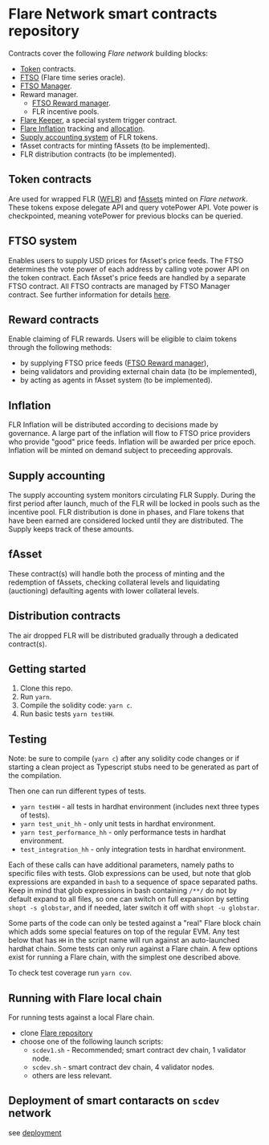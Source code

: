 # Flare Network smart contracts repository

Contracts cover the following *Flare network* building blocks:
- [Token](contracts/token/implementation) contracts.
- [FTSO](contract/ftso/implementation/Ftso.sol) (Flare time series oracle).
- [FTSO Manager](contract/ftso/implementation/FtsoManager.sol).
- Reward manager.
   - [FTSO Reward manager](contract/ftso/implementation/FtsoRewardManager.sol).
   - FLR incentive pools.
- [Flare Keeper](contracts/utils/implementation/FlareKeeper.sol), a special system trigger contract.
- [Flare Inflation](contracts/inflation/implementation/Inflation.sol) tracking and [allocation](contracts/governance/implementation/InflationAllocation.sol).
- [Supply accounting system](contracts/supply/implementation/Supply.sol) of FLR tokens.
- fAsset contracts for minting fAssets (to be implemented).
- FLR distribution contracts (to be implemented).

## Token contracts 

Are used for wrapped FLR ([WFLR](contracts/token/implementation/WFlr.sol)) and [fAssets](contracts/token/implementation/VPToken.sol) minted on *Flare network*. These tokens expose delegate API and query votePower API. Vote power is checkpointed, meaning votePower for previous blocks can be queried.

## FTSO system

Enables users to supply USD prices for fAsset's price feeds. The FTSO determines the vote power of each address by calling vote power API on the token contract. Each fAsset's price feeds are handled by a separate FTSO contract. All FTSO contracts are managed by FTSO Manager contract. See further information for details [here](docs/specs/FTSOManagerAndRewardManagerCodeFlows.md).

## Reward contracts

Enable claiming of FLR rewards.
Users will be eligible to claim tokens through the following methods:
- by supplying FTSO price feeds ([FTSO Reward manager](contract/ftso/implementation/FtsoRewardManager.sol)), 
- being validators and providing external chain data (to be implemented),
- by acting as agents in fAsset system (to be implemented).

## Inflation

FLR Inflation will be distributed according to decisions made by governance. A large part of the inflation will flow to FTSO price providers who provide "good" price feeds. Inflation will be awarded per price epoch. Inflation will be minted on demand subject to preceeding approvals.

## Supply accounting

The supply accounting system monitors circulating FLR Supply. During the first period after launch, much of the FLR will be locked in pools such as the incentive pool. FLR distribution is done in phases, and Flare tokens that have been earned are considered locked until they are distributed. The Supply keeps track of these amounts.

## fAsset

These contract(s) will handle both the process of minting and the redemption of fAssets, checking collateral levels and liquidating (auctioning) defaulting agents with lower collateral levels.

## Distribution contracts

The air dropped FLR will be distributed gradually through a dedicated contract(s).

## Getting started

1. Clone this repo.
2. Run `yarn`.
3. Compile the solidity code: `yarn c`.
4. Run basic tests `yarn testHH`.

## Testing

Note: be sure to compile (`yarn c`) after any solidity code changes or if starting a clean project as Typescript stubs need to be generated as part of the compilation. 

Then one can run different types of tests.

- `yarn testHH` - all tests in hardhat environment (includes next three types of tests).
- `yarn test_unit_hh` - only unit tests in hardhat environment.
- `yarn test_performance_hh` - only performance tests in hardhat environment.
- `test_integration_hh` - only integration tests in hardhat environment.

Each of these calls can have additional parameters, namely paths to specific files with tests. Glob expressions can be used, but note that glob expressions are expanded in `bash` to a sequence of space separated paths. Keep in mind that glob expressions in bash containing `/**/` do not by default expand to all files, so one can switch on full expansion by setting `shopt -s globstar`, and if needed, later switch it off with `shopt -u globstar`.

Some parts of the code can only be tested against a "real" Flare block chain which adds some special features on top of the regular EVM. Any test below that has `HH` in the script name will run against an auto-launched hardhat chain. Some tests can only run against a Flare chain.
A few options exist for running a Flare chain, with the simplest one described above.

To check test coverage run `yarn cov`.

## Running with Flare local chain

For running tests against a local Flare chain.
- clone [Flare repository](https://gitlab.com/flarenetwork/flare)
- choose one of the following launch scripts:
   - `scdev1.sh` - Recommended; smart contract dev chain, 1 validator node.
   - `scdev.sh` - smart contract dev chain, 4 validator nodes.
   - others are less relevant.

## Deployment of smart contaracts on `scdev` network

see [deployment](deployment/README.md)


